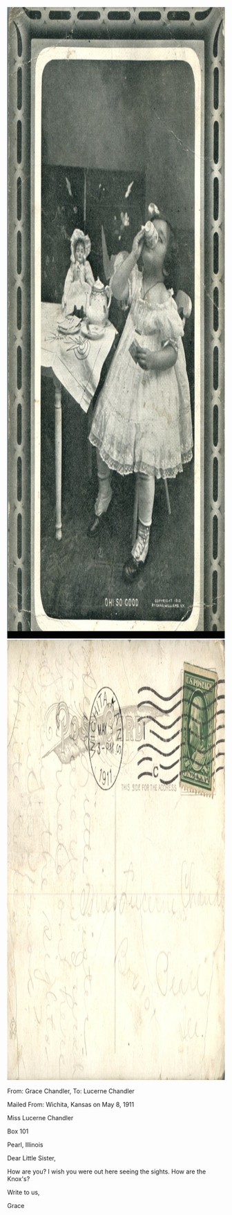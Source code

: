 <html><body><a href="/wp-content/uploads/2014/05/postcard-2014-20140501_17351255_0172.jpg"><img class="alignnone size-full wp-image-532" src="/wp-content/uploads/2014/05/postcard-2014-20140501_17351255_0172.jpg" alt="postcard-2014-20140501_17351255_0172" width="1027" height="1460"></a> <a href="/wp-content/uploads/2014/05/postcard-2014-20140501_17352075_0173.jpg"><img class="alignnone size-full wp-image-533" src="/wp-content/uploads/2014/05/postcard-2014-20140501_17352075_0173.jpg" alt="postcard-2014-20140501_17352075_0173" width="1474" height="1018"></a>



From: Grace Chandler, To: Lucerne Chandler

Mailed From: Wichita, Kansas on May 8, 1911



Miss Lucerne Chandler

Box 101

Pearl, Illinois



Dear Little Sister,

How are you? I wish you were out here seeing the sights. How are the Knox's?

Write to us,

Grace</body></html>